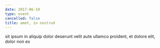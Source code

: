 ```yaml
---
date: 2017-06-10
type: event
cancelled: false
title: amet, in nostrud
---
```

sit ipsum in aliquip dolor deserunt velit aute ullamco proident, et dolore elit, dolor non ex